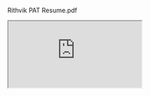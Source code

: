 Rithvik PAT Resume.pdf
<iframe src="https://drive.google.com/file/d/17od4unHm0INNGm9gECt5X7QymlpmFbc9/view?usp=sharing"></iframe>

